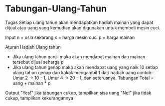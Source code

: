 # Tabungan-Ulang-Tahun
Tugas
Setiap ulang tahun akan mendapatkan hadiah mainan yang dapat dijual atau uang yang kemudian akan digunakan untuk membeli mesin cuci.

Input
n = usia sekarang
x = harga mesin cuci
p = harga mainan

Aturan Hadiah Ulang tahun
- Jika ulang tahun ganjil maka akan mendapat mainan dan mainan tersebut dijual seharga p
- Jika ulang tahun genap maka akan mendapat uang yang naik 10 setiap ulang tahun genap dan kakak mengambil 1 dari hadiah uang
  contoh: Umur 2 -> 10 - 1, Umur 4 -> 20 - 1, dan seterusnya.
Tabungan Total = uang + mainan * p

Output
"Yes!" jika tabungan cukup, tampilkan sisa uang
"No!" jika tidak cukup, tampilkan kekurangannya
